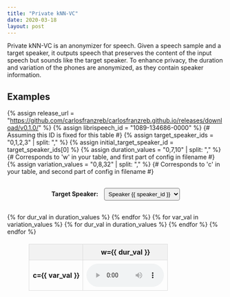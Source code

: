 ```yaml
---
title: "Private kNN-VC"
date: 2020-03-18
layout: post
---
```


Private kNN-VC is an anonymizer for speech.
Given a speech sample and a target speaker, it outputs speech that preserves the content of the input speech but sounds like the target speaker.
To enhance privacy, the duration and variation of the phones are anonymized, as they contain speaker information.

## Examples

{% assign release_url = "https://github.com/carlosfranzreb/carlosfranzreb.github.io/releases/download/v0.1.0/" %}
{% assign librispeech_id = "1089-134686-0000" %} {# Assuming this ID is fixed for this table #}
{% assign target_speaker_ids = "0,1,2,3" | split: "," %}
{% assign initial_target_speaker_id = target_speaker_ids[0] %}
{% assign duration_values = "0,7,10" | split: "," %} {# Corresponds to 'w' in your table, and first part of config in filename #}
{% assign variation_values = "0,8,32" | split: "," %} {# Corresponds to 'c' in your table, and second part of config in filename #}

<style>
    table {
        border-collapse: collapse;
        width: 80%;
        margin: 20px auto;
    }
    th, td {
        border: 1px solid #ddd;
        padding: 8px;
        text-align: center;
    }
    th {
        background-color: #f2f2f2;
    }
    audio {
        width: 100%; /* Your existing style */
        min-width: 180px; /* Ensure player controls are visible */
    }
    .controls-container {
        margin: 20px auto;
        width: 80%;
        text-align: center;
        padding: 10px;
    }
    .controls-container label {
        margin-right: 10px;
        font-weight: bold;
    }
    .controls-container select {
        padding: 5px;
        border-radius: 4px;
    }
</style>

<div class="controls-container">
    <label for="targetSpeakerSelect">Target Speaker:</label>
    <select id="targetSpeakerSelect">
        {% for speaker_id in target_speaker_ids %}
            <option value="{{ speaker_id }}" {% if speaker_id == initial_target_speaker_id %}selected{% endif %}>Speaker {{ speaker_id }}</option>
        {% endfor %}
    </select>
</div>

<table>
    <thead>
        <tr>
            <th></th>
            {% for dur_val in duration_values %}
                <th>w={{ dur_val }}</th>
            {% endfor %}
        </tr>
    </thead>
    <tbody>
        {% for var_val in variation_values %}
            <tr>
                <td><b>c={{ var_val }}</b></td>
                {% for dur_val in duration_values %}
                    <td class="audio-cell" data-dur="{{ dur_val }}" data-var="{{ var_val }}">
                        <audio controls preload="metadata" style="width:100%;">
                            <source src="{{ release_url }}{{ dur_val }}-{{ var_val }}_{{ librispeech_id }}_{{ initial_target_speaker_id }}.flac" type="audio/flac">
                            Your browser does not support the audio element.
                        </audio>
                    </td>
                {% endfor %}
            </tr>
        {% endfor %}
    </tbody>
</table>

<script>
    document.addEventListener('DOMContentLoaded', function () {
        const targetSpeakerSelect = document.getElementById('targetSpeakerSelect');
        const audioCells = document.querySelectorAll('td.audio-cell[data-dur][data-var]');
        const releaseUrl = "{{ release_url }}";
        const librispeechId = "{{ librispeech_id }}";

        targetSpeakerSelect.addEventListener('change', function () {
            const selectedTargetSpeakerId = this.value;

            audioCells.forEach(cell => {
                const durVal = cell.dataset.dur;
                const varVal = cell.dataset.var;
                const audioElement = cell.querySelector('audio');
                const sourceElement = audioElement.querySelector('source');
                const newSrc = `${releaseUrl}${durVal}-${varVal}_${librispeechId}_${selectedTargetSpeakerId}.flac`;
                sourceElement.setAttribute('src', newSrc);
                audioElement.load();
            });
        });
    });
</script>